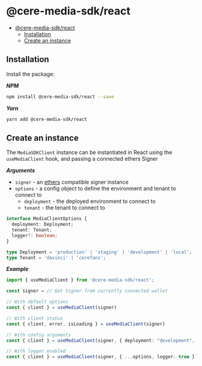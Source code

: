 # @cere-media-sdk/react

- [@cere-media-sdk/react](#cere-media-sdkreact)
  - [Installation](#installation)
  - [Create an instance](#create-an-instance)

## Installation

Install the package:

***NPM***

```bash
npm install @cere-media-sdk/react --save
```

***Yarn***

```bash
yarn add @cere-media-sdk/react
```

## Create an instance

The `MediaSDKClient` instance can be instantiated in React using the `useMediaClient` hook, and passing a connected ethers Signer


***Arguments***

- `signer` - an [ethers](https://www.npmjs.com/package/ethers) compatible signer instance
- `options` - a config object to define the environment and tenant to connect to 
    - `deployment` - the deployed environment to connect to
    - `tenant` - the tenant to connect to

```ts
interface MediaClientOptions {
  deployment: Deployment;
  tenant: Tenant;
  logger?: boolean;
}

type Deployment = 'production' | 'staging' | 'development' | 'local';
type Tenant = 'davinci' | 'cerefans';
```

***Example***

```ts
import { useMediaClient } from '@cere-media-sdk/react';

const signer = // Get Signer from currently connected wallet

// With default options
const { client } = useMediaClient(signer)

// With client status
const { client, error, isLoading } = useMediaClient(signer)

// With config arguments
const { client } = useMediaClient(signer, { deployment: "development", tenant: "davinci" })

// With logger enabled
const { client } = useMediaClient(signer, { ...options, logger: true })
```